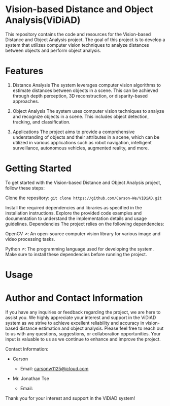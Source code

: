 # Vision-based Distance and Object Analysis(ViDiAD)
This repository contains the code and resources for the Vision-based Distance and Object Analysis project. The goal of this project is to develop a system that utilizes computer vision techniques to analyze distances between objects and perform object analysis.

# Features
1. Distance Analysis
The system leverages computer vision algorithms to estimate distances between objects in a scene. This can be achieved through depth perception, 3D reconstruction, or disparity-based approaches.

2. Object Analysis
The system uses computer vision techniques to analyze and recognize objects in a scene. This includes object detection, tracking, and classification.

3. Applications
The project aims to provide a comprehensive understanding of objects and their attributes in a scene, which can be utilized in various applications such as robot navigation, intelligent surveillance, autonomous vehicles, augmented reality, and more.

# Getting Started
To get started with the Vision-based Distance and Object Analysis project, follow these steps:

Clone the repository: 
```git clone https://github.com/Carson-We/ViDiAD.git```

Install the required dependencies and libraries as specified in the installation instructions.
Explore the provided code examples and documentation to understand the implementation details and usage guidelines.
Dependencies
The project relies on the following dependencies:

OpenCV ↗: An open-source computer vision library for various image and video processing tasks.

Python ↗: The programming language used for developing the system.
Make sure to install these dependencies before running the project.

# Usage

# Author and Contact Information
If you have any inquiries or feedback regarding the project, we are here to assist you. We highly appreciate your interest and support in the ViDiAD system as we strive to achieve excellent reliability and accuracy in vision-based distance estimation and object analysis. Please feel free to reach out to us with any questions, suggestions, or collaboration opportunities. Your input is valuable to us as we continue to enhance and improve the project.

Contact Information:
- Carson
  - Email: carsonw1125@icloud.com

- Mr. Jonathan Tse
  - Email: 

Thank you for your interest and support in the ViDiAD system!
